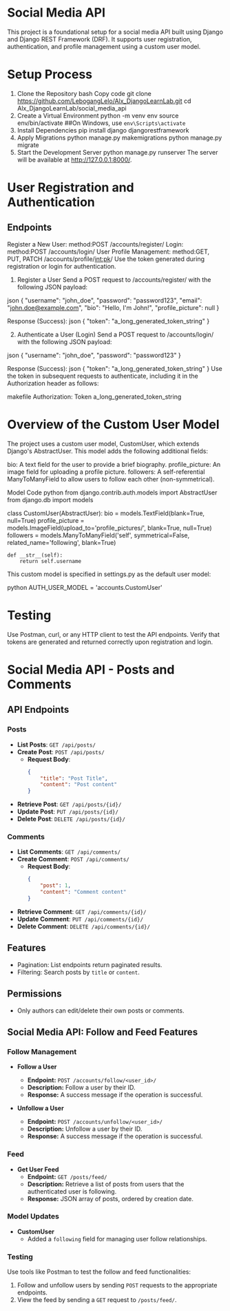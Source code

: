 # Social Media API
This project is a foundational setup for a social media API built using Django and Django REST Framework (DRF). It supports user registration, authentication, and profile management using a custom user model.

# Setup Process
1. Clone the Repository
bash
Copy code
git clone https://github.com/LebogangLelo/Alx_DjangoLearnLab.git
cd Alx_DjangoLearnLab/social_media_api
2. Create a Virtual Environment
python -m venv env
source env/bin/activate  ##On Windows, use `env\Scripts\activate`
3. Install Dependencies
pip install django djangorestframework
4. Apply Migrations
python manage.py makemigrations
python manage.py migrate
5. Start the Development Server
python manage.py runserver
The server will be available at http://127.0.0.1:8000/.

# User Registration and Authentication
## Endpoints
Register a New User: method:POST /accounts/register/
Login: method:POST /accounts/login/
User Profile Management: method:GET, PUT, PATCH  /accounts/profile/<int:pk>/
Use the token generated during registration or login for authentication.

1. Register a User
Send a POST request to /accounts/register/ with the following JSON payload:

json
{
    "username": "john_doe",
    "password": "password123",
    "email": "john.doe@example.com",
    "bio": "Hello, I'm John!",
    "profile_picture": null
}

Response (Success):
json
{
    "token": "a_long_generated_token_string"
}

2. Authenticate a User (Login)
Send a POST request to /accounts/login/ with the following JSON payload:

json
{
    "username": "john_doe",
    "password": "password123"
}

Response (Success):
json
{
    "token": "a_long_generated_token_string"
}
Use the token in subsequent requests to authenticate, including it in the Authorization header as follows:

makefile
Authorization: Token a_long_generated_token_string

# Overview of the Custom User Model
The project uses a custom user model, CustomUser, which extends Django's AbstractUser. This model adds the following additional fields:

bio: A text field for the user to provide a brief biography.
profile_picture: An image field for uploading a profile picture.
followers: A self-referential ManyToManyField to allow users to follow each other (non-symmetrical).

Model Code
python
from django.contrib.auth.models import AbstractUser
from django.db import models

class CustomUser(AbstractUser):
    bio = models.TextField(blank=True, null=True)
    profile_picture = models.ImageField(upload_to='profile_pictures/', blank=True, null=True)
    followers = models.ManyToManyField('self', symmetrical=False, related_name='following', blank=True)

    def __str__(self):
        return self.username
This custom model is specified in settings.py as the default user model:

python
AUTH_USER_MODEL = 'accounts.CustomUser'

# Testing
Use Postman, curl, or any HTTP client to test the API endpoints. Verify that tokens are generated and returned correctly upon registration and login.

# Social Media API - Posts and Comments

## API Endpoints

### Posts
- **List Posts**: `GET /api/posts/`
- **Create Post**: `POST /api/posts/`
  - **Request Body**:
    ```json
    {
        "title": "Post Title",
        "content": "Post content"
    }
    ```
- **Retrieve Post**: `GET /api/posts/{id}/`
- **Update Post**: `PUT /api/posts/{id}/`
- **Delete Post**: `DELETE /api/posts/{id}/`

### Comments
- **List Comments**: `GET /api/comments/`
- **Create Comment**: `POST /api/comments/`
  - **Request Body**:
    ```json
    {
        "post": 1,
        "content": "Comment content"
    }
    ```
- **Retrieve Comment**: `GET /api/comments/{id}/`
- **Update Comment**: `PUT /api/comments/{id}/`
- **Delete Comment**: `DELETE /api/comments/{id}/`

## Features
- Pagination: List endpoints return paginated results.
- Filtering: Search posts by `title` or `content`.

## Permissions
- Only authors can edit/delete their own posts or comments.


## Social Media API: Follow and Feed Features

### **Follow Management**
- **Follow a User**
  - **Endpoint:** `POST /accounts/follow/<user_id>/`
  - **Description:** Follow a user by their ID.
  - **Response:** A success message if the operation is successful.
  
- **Unfollow a User**
  - **Endpoint:** `POST /accounts/unfollow/<user_id>/`
  - **Description:** Unfollow a user by their ID.
  - **Response:** A success message if the operation is successful.

### **Feed**
- **Get User Feed**
  - **Endpoint:** `GET /posts/feed/`
  - **Description:** Retrieve a list of posts from users that the authenticated user is following.
  - **Response:** JSON array of posts, ordered by creation date.

### **Model Updates**
- **CustomUser**
  - Added a `following` field for managing user follow relationships.

### **Testing**
Use tools like Postman to test the follow and feed functionalities:
1. Follow and unfollow users by sending `POST` requests to the appropriate endpoints.
2. View the feed by sending a `GET` request to `/posts/feed/`.

